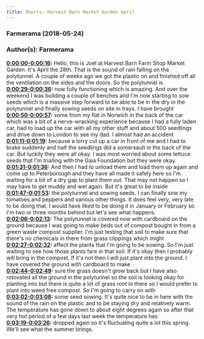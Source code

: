 ```yaml
---
title: Shorts: Harvest Barn Market Garden April
---
```

### Farmerama  (2018-05-24)  
### Author(s): Farmerama  

**[0:00:00-0:00:16](https://soundcloud.com/farmerama-radio/shorts-harvest-barn-market-garden-april#t=0:00:00):**  Hello, this is Joel at Harvest Barn Farm Shop Market Garden. It's April the 28th. That is  the sound of rain falling on the polytunnel. A couple of weeks ago we got the plastic on  and finished off all the ventilation on the sides and the doors. So the polytunnel is  
**[0:00:29-0:00:36](https://soundcloud.com/farmerama-radio/shorts-harvest-barn-market-garden-april#t=0:00:29):**  now fully functioning which is amazing. And over the weekend I was building a couple of  benches and I'm now starting to sow seeds which is a massive step forward to be able  to be in the dry in the polytunnel and finally sowing seeds on site in trays. I have brought  
**[0:00:50-0:00:57](https://soundcloud.com/farmerama-radio/shorts-harvest-barn-market-garden-april#t=0:00:50):**  some from my flat in Norwich in the back of the car which was a bit of a nerve-wracking  experience because I had a fully laden car, had to load up the car with all my other stuff  and about 500 seedlings and drive down to London to see my dad. I almost had an accident  
**[0:01:11-0:01:19](https://soundcloud.com/farmerama-radio/shorts-harvest-barn-market-garden-april#t=0:01:11):**  because a lorry cut up a car in front of me and I had to brake suddenly and half the seedlings  did a somersault in the back of the car. But luckily they were all okay. I was most worried  about some lettuce seeds that I'm trialling with the Gaia Foundation but they were okay.  
**[0:01:31-0:01:36](https://soundcloud.com/farmerama-radio/shorts-harvest-barn-market-garden-april#t=0:01:31):**  And then I had to unload them and load them up again and come up to Peterborough and they  have all made it safely here so I'm waiting for a bit of a dry gap to plant them out.  That may not happen so I may have to get muddy and wet again. But it's great to be inside  
**[0:01:47-0:01:53](https://soundcloud.com/farmerama-radio/shorts-harvest-barn-market-garden-april#t=0:01:47):**  the polytunnel and sowing seeds. I can finally sow my tomatoes and peppers and various other  things. It does feel very, very late to be doing that. I would have liked to be doing  it in January or February so I'm two or three months behind but let's see what happens.  
**[0:02:06-0:02:13](https://soundcloud.com/farmerama-radio/shorts-harvest-barn-market-garden-april#t=0:02:06):**  The polytunnel is covered now with cardboard on the ground because I was going to make  beds out of compost bought in from a green waste compost supplier. I'm just testing that  soil to make sure that there's no chemicals in there from grass clippings which might  
**[0:02:27-0:02:32](https://soundcloud.com/farmerama-radio/shorts-harvest-barn-market-garden-april#t=0:02:27):**  affect the plants that I'm going to be sowing. So I'm just waiting to see how those plants  fare in that soil. If it's okay then I probably will bring in the compost. If it's not then  I will just plant into the ground. I have covered the ground with cardboard to make  
**[0:02:44-0:02:49](https://soundcloud.com/farmerama-radio/shorts-harvest-barn-market-garden-april#t=0:02:44):**  sure the grass doesn't grow back but I have also rotovated all the ground in the polytunnel  so the soil is looking okay for planting into but there is quite a lot of grass root in  there so I would prefer to plant into weed free compost. So I'm going to carry on with  
**[0:03:02-0:03:08](https://soundcloud.com/farmerama-radio/shorts-harvest-barn-market-garden-april#t=0:03:02):**  some seed sowing. It's quite nice to be in here with the sound of the rain on the plastic  and to be staying dry and relatively warm. The temperature has gone down to about eight  degrees again so after that very hot period of a few days last week the temperature has  
**[0:03:19-0:03:26](https://soundcloud.com/farmerama-radio/shorts-harvest-barn-market-garden-april#t=0:03:19):**  dropped again so it's fluctuating quite a lot this spring. We'll see what the summer  brings.  